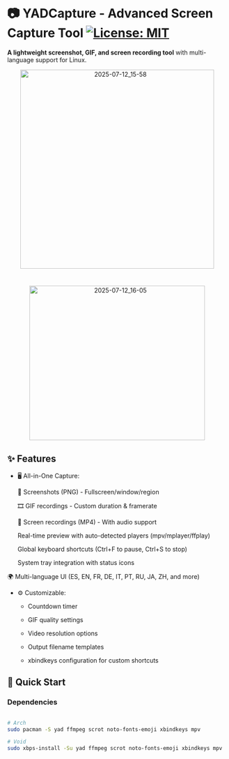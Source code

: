 # 📷 YADCapture - Advanced Screen Capture Tool [![License: MIT](https://img.shields.io/badge/License-MIT-yellow.svg)](https://opensource.org/licenses/MIT)


**A lightweight screenshot, GIF, and screen recording tool** with multi-language support for Linux.


<p align="center">
<img width="445" height="456" alt="2025-07-12_15-58" src="https://github.com/user-attachments/assets/6f491cbd-c587-42bd-89a3-6d071e4169fb" />
</p>

#

<p align="center">
<img width="403" height="354" alt="2025-07-12_16-05" src="https://github.com/user-attachments/assets/37a41a9f-51c4-4396-b2b7-2d0cafe5b1b8" />
</p>


## ✨ Features

- 🖥️ All-in-One Capture:

    📸 Screenshots (PNG) - Fullscreen/window/region

    🎞️ GIF recordings - Custom duration & framerate

    🎥 Screen recordings (MP4) - With audio support

    Real-time preview with auto-detected players (mpv/mplayer/ffplay)

    Global keyboard shortcuts (Ctrl+F to pause, Ctrl+S to stop)

    System tray integration with status icons

🌍 Multi-language UI (ES, EN, FR, DE, IT, PT, RU, JA, ZH, and more)

- ⚙️ Customizable:

  - Countdown timer

  - GIF quality settings

  - Video resolution options

  - Output filename templates

  - xbindkeys configuration for custom shortcuts

## 🚀 Quick Start

### Dependencies
```bash

# Arch
sudo pacman -S yad ffmpeg scrot noto-fonts-emoji xbindkeys mpv

# Void
sudo xbps-install -Su yad ffmpeg scrot noto-fonts-emoji xbindkeys mpv


